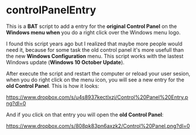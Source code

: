 # controlPanelEntry
This is a **BAT** script to add a entry for the **original Control Panel** on the **Windows menu when** you do a right click over the Windows menu logo.

I found this script years ago but I realized that maybe more people would need it, because for some task the old control panel it's more usefull than the new **Windows Configuration** menu. This script works with the lastest Windows update (**Windows 10 October Update**).

After execute the script and restart the computer or reload your user sesion, when you do right click on the menu icon, you will see a new entry for the **old Control Panel**. This is how it looks:

https://www.dropbox.com/s/u4s8937kectlxzj/Control%20Panel%20Entry.png?dl=0

And if you click on that entry you will open the **old Control Panel**:

https://www.dropbox.com/s/808pk83pn6axzk2/Control%20Panel.png?dl=0
